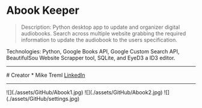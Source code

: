 # Abook Keeper
> Description: Python desktop app to update and organizer digital audiobooks. Search across multiple website grabbing the required
> information to update the audiobook to the users specification. 
> 
Technologies: Python, Google Books API, Google Custom Search API, BeautifulSou Website Scrapper tool, SQLite, and EyeD3 a ID3 editor. 
<hr>
# <a name="creator"></a>Creator
* Mike Treml  <a href="https://linkedin.com/in/miketreml" rel="nofollow" alt="LinkedIn" >LinkedIn</a>
<hr>
![](./assets/GitHub/Abook1.jpg)
![](./assets/GitHub/Abook2.jpg)
![](./assets/GitHub/settings.jpg)





